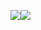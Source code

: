 
  <div align=center style="display:flex" style="flex_direction:row" >


<img src="https://github.com/user-attachments/assets/37149ca8-a19f-45a6-9e19-694d741b4701"> </img>

<img  src="https://github.com/user-attachments/assets/90a05de4-7233-4ade-88cf-83097bf4065b"> </img>

</div>
<!--
**rodrigosteps/rodrigosteps** is a ✨ _special_ ✨ repository because its `README.md` (this file) appears on your GitHub profile.

Here are some ideas to get you started:

- 🔭 I’m currently working on ...
- 🌱 I’m currently learning ...
- 👯 I’m looking to collaborate on ...
- 🤔 I’m looking for help with ...
- 💬 Ask me about ...
- 📫 How to reach me: ...
- 😄 Pronouns: ...
- ⚡ Fun fact: ...
-->
